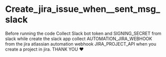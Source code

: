 # Create_jira_issue_when__sent_msg_slack
Before running the code
Collect Slack bot token and SIGNING_SECRET from slack while create the slack app
collect AUTOMATION_JIRA_WEBHOOK from the jira atlassian automation webhook 
JIRA_PROJECT_API when you create a project in jira.
THANK YOU ❤️

